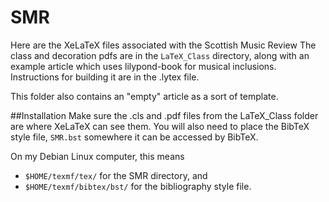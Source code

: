 # SMR
Here are the XeLaTeX files associated with the
Scottish Music Review The class and decoration
pdfs are in the `LaTeX_Class` directory,
along with an example article which uses
lilypond-book for musical inclusions.
Instructions for building it are in the
.lytex file.

This folder also contains an "empty" article
as a sort of template.

##Installation
Make sure the .cls and .pdf files from the
LaTeX_Class folder are where XeLaTeX can see
them. You will also need to place the BibTeX
style file, `SMR.bst` somewhere it can be
accessed by BibTeX.

On my Debian Linux computer, this means

  * `$HOME/texmf/tex/` for the SMR directory, and
  * `$HOME/texmf/bibtex/bst/` for the bibliography style file.
